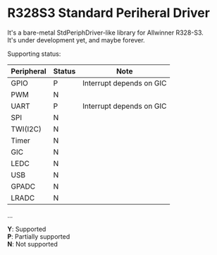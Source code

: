 # R328S3 Standard Periheral Driver
It's a bare-metal StdPeriphDriver-like library for Allwinner R328-S3.  
It's under development yet, and maybe forever.  

Supporting status:

Peripheral | Status | Note
--- | --- | ---
GPIO | P | Interrupt depends on GIC
PWM | N
UART | P | Interrupt depends on GIC
SPI | N
TWI(I2C) | N
Timer | N
GIC | N
LEDC | N
USB | N
GPADC | N
LRADC | N
...

**Y**: Supported  
**P**: Partially supported  
**N**: Not supported  
